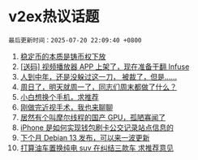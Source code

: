 # v2ex热议话题

`最后更新时间：2025-07-20 22:09:40 +0800`

1. [稳定币的本质是铸币权下放](https://www.v2ex.com/t/1146398)
1. [[送码] 视频播放器 APP 上架了，现在准备干翻 Infuse](https://www.v2ex.com/t/1146394)
1. [人到中年，还是没躲过这一刀， 被裁了，但是......](https://www.v2ex.com/t/1146397)
1. [周日了，明天就周一了，同志们周末都做了什么？](https://www.v2ex.com/t/1146401)
1. [小白想换个手机，求推荐](https://www.v2ex.com/t/1146372)
1. [刚做完近视手术，我也来聊聊](https://www.v2ex.com/t/1146377)
1. [居然有个叫摩尔线程的国产 GPU，孤陋寡闻了](https://www.v2ex.com/t/1146404)
1. [iPhone 是如何实现钱包刷卡公交记录站点信息的](https://www.v2ex.com/t/1146379)
1. [下个月 Debian 13 发布，可以来一波更新](https://www.v2ex.com/t/1146388)
1. [打算油车置换纯电 suv 在纠结三款车 求推荐意见](https://www.v2ex.com/t/1146391)

